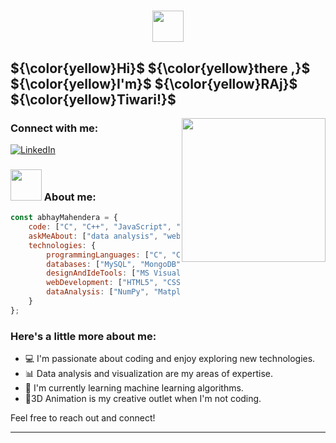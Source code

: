 <h1 align="center">
  <img src="https://user-images.githubusercontent.com/1016143/187770506-39e896ca-5495-4695-94c9-6976a4ef0445.gif" width="50"/>

</h1>
<h2> ${\color{yellow}Hi}$ ${\color{yellow}there ,}$ ${\color{yellow}I'm}$ ${\color{yellow}RAj}$ ${\color{yellow}Tiwari!}$ </h2>

<img align='right' src="https://i.gifer.com/6tXM.gif" width="230"> 

### Connect with me:

[![LinkedIn](https://img.shields.io/badge/LinkedIn-0077B5?style=for-the-badge&logo=linkedin&logoColor=white)](https://www.linkedin.com/in/abhay-mahendera-56aa71164/)

### <img src="https://media.giphy.com/media/VgCDAzcKvsR6OM0uWg/giphy.gif" width="50"> About me:

```javascript
const abhayMahendera = {
    code: ["C", "C++", "JavaScript", "Java", "Python", "R","Rust"],
    askMeAbout: ["data analysis", "web development", "tech", "app development", "3D Animation"],
    technologies: {
        programmingLanguages: ["C", "C++", "JavaScript", "Java", "Python", "R" , "Rust"],
        databases: ["MySQL", "MongoDB", "pgAdmin"],
        designAndIdeTools: ["MS Visual Studio Code", "IntelliJ Idea", "MS Office", "GitHub"],
        webDevelopment: ["HTML5", "CSS3", "ES6", "Node.js", "Express.js","React" , "Bootstrap", "NPM", "jQuery", "APIs", "EJS"],
        dataAnalysis: ["NumPy", "Matplotlib", "SciPy", "R", "Tableau", "Microsoft Power BI"],
    }
};
```

### Here's a little more about me:

- 💻 I'm passionate about coding and enjoy exploring new technologies.
- 📊 Data analysis and visualization are my areas of expertise.
- 🌱 I'm currently learning machine learning algorithms.
- 📸3D Animation is my creative outlet when I'm not coding.

Feel free to reach out and connect!

--------
